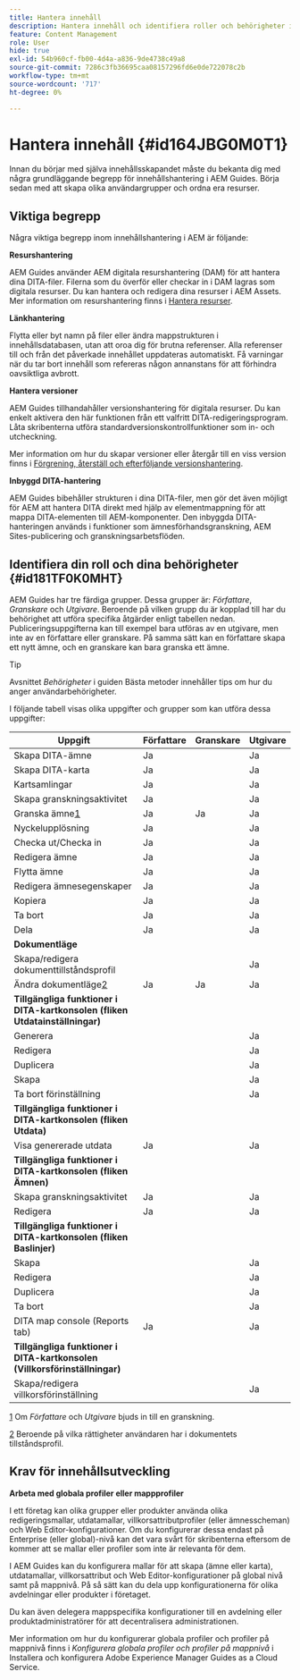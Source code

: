 ```yaml
---
title: Hantera innehåll
description: Hantera innehåll och identifiera roller och behörigheter i AEM Guides. Lär dig de viktigaste begreppen för innehållshantering och att arbeta med globala profiler eller profiler på mappnivå.
feature: Content Management
role: User
hide: true
exl-id: 54b960cf-fb00-4d4a-a836-9de4738c49a8
source-git-commit: 7286c3fb36695caa08157296fd6e0de722078c2b
workflow-type: tm+mt
source-wordcount: '717'
ht-degree: 0%

---
```


# Hantera innehåll {#id164JBG0M0T1}

Innan du börjar med själva innehållsskapandet måste du bekanta dig med några grundläggande begrepp för innehållshantering i AEM Guides. Börja sedan med att skapa olika användargrupper och ordna era resurser.

## Viktiga begrepp

Några viktiga begrepp inom innehållshantering i AEM är följande:

**Resurshantering**

AEM Guides använder AEM digitala resurshantering \(DAM\) för att hantera dina DITA-filer. Filerna som du överför eller checkar in i DAM lagras som digitala resurser. Du kan hantera och redigera dina resurser i AEM Assets. Mer information om resurshantering finns i [Hantera resurser](https://experienceleague.adobe.com/docs/experience-manager-cloud-service/content/assets/manage/manage-digital-assets.html?lang=en).

**Länkhantering**

Flytta eller byt namn på filer eller ändra mappstrukturen i innehållsdatabasen, utan att oroa dig för brutna referenser. Alla referenser till och från det påverkade innehållet uppdateras automatiskt. Få varningar när du tar bort innehåll som refereras någon annanstans för att förhindra oavsiktliga avbrott.

**Hantera versioner**

AEM Guides tillhandahåller versionshantering för digitala resurser. Du kan enkelt aktivera den här funktionen från ett valfritt DITA-redigeringsprogram. Låta skribenterna utföra standardversionskontrollfunktioner som in- och utcheckning.

Mer information om hur du skapar versioner eller återgår till en viss version finns i [Förgrening, återställ och efterföljande versionshantering](web-editor-preview-topics.md#id193PG0Y051X).

**Inbyggd DITA-hantering**

AEM Guides bibehåller strukturen i dina DITA-filer, men gör det även möjligt för AEM att hantera DITA direkt med hjälp av elementmappning för att mappa DITA-elementen till AEM-komponenter. Den inbyggda DITA-hanteringen används i funktioner som ämnesförhandsgranskning, AEM Sites-publicering och granskningsarbetsflöden.

## Identifiera din roll och dina behörigheter {#id181TF0K0MHT}

AEM Guides har tre färdiga grupper. Dessa grupper är: *Författare*, *Granskare* och *Utgivare*. Beroende på vilken grupp du är kopplad till har du behörighet att utföra specifika åtgärder enligt tabellen nedan. Publiceringsuppgifterna kan till exempel bara utföras av en utgivare, men inte av en författare eller granskare. På samma sätt kan en författare skapa ett nytt ämne, och en granskare kan bara granska ett ämne.

>[!TIP]
>
> Avsnittet *Behörigheter* i guiden Bästa metoder innehåller tips om hur du anger användarbehörigheter.

I följande tabell visas olika uppgifter och grupper som kan utföra dessa uppgifter:

| Uppgift | Författare | Granskare | Utgivare |
|----|-------|---------|----------|
| Skapa DITA-ämne | Ja |   | Ja |
| Skapa DITA-karta | Ja |   | Ja |
| Kartsamlingar | Ja |   | Ja |
| Skapa granskningsaktivitet | Ja |   | Ja |
| Granska ämne[1](#fntarg_1) | Ja | Ja | Ja |
| Nyckelupplösning | Ja |   | Ja |
| Checka ut/Checka in | Ja |   | Ja |
| Redigera ämne | Ja |   | Ja |
| Flytta ämne | Ja |   | Ja |
| Redigera ämnesegenskaper | Ja |   | Ja |
| Kopiera | Ja |   | Ja |
| Ta bort | Ja |   | Ja |
| Dela | Ja |   | Ja |
| **Dokumentläge** |
| Skapa/redigera dokumenttillståndsprofil |   |   | Ja |
| Ändra dokumentläge[2](#fntarg_2) | Ja | Ja | Ja |
| **Tillgängliga funktioner i DITA-kartkonsolen \(fliken Utdatainställningar\)** |
| Generera |   |   | Ja |
| Redigera |   |   | Ja |
| Duplicera |   |   | Ja |
| Skapa |   |   | Ja |
| Ta bort förinställning |   |   | Ja |
| **Tillgängliga funktioner i DITA-kartkonsolen \(fliken Utdata\)** |
| Visa genererade utdata | Ja |   | Ja |
| **Tillgängliga funktioner i DITA-kartkonsolen \(fliken Ämnen\)** |
| Skapa granskningsaktivitet | Ja |   | Ja |
| Redigera | Ja |   | Ja |
| **Tillgängliga funktioner i DITA-kartkonsolen \(fliken Baslinjer\)** |
| Skapa |   |   | Ja |
| Redigera |   |   | Ja |
| Duplicera |   |   | Ja |
| Ta bort |   |   | Ja |
| DITA map console \(Reports tab\) | Ja |   | Ja |
| **Tillgängliga funktioner i DITA-kartkonsolen \(Villkorsförinställningar\)** |
| Skapa/redigera villkorsförinställning |   |   | Ja |

[1](#fnsrc_1) Om *Författare* och *Utgivare* bjuds in till en granskning.

[2](#fnsrc_2) Beroende på vilka rättigheter användaren har i dokumentets tillståndsprofil.

## Krav för innehållsutveckling

**Arbeta med globala profiler eller mappprofiler**

I ett företag kan olika grupper eller produkter använda olika redigeringsmallar, utdatamallar, villkorsattributprofiler \(eller ämnesscheman\) och Web Editor-konfigurationer. Om du konfigurerar dessa endast på Enterprise \(eller global\)-nivå kan det vara svårt för skribenterna eftersom de kommer att se mallar eller profiler som inte är relevanta för dem.

I AEM Guides kan du konfigurera mallar för att skapa \(ämne eller karta\), utdatamallar, villkorsattribut och Web Editor-konfigurationer på global nivå samt på mappnivå. På så sätt kan du dela upp konfigurationerna för olika avdelningar eller produkter i företaget.

Du kan även delegera mappspecifika konfigurationer till en avdelning eller produktadministratörer för att decentralisera administrationen.

Mer information om hur du konfigurerar globala profiler och profiler på mappnivå finns i *Konfigurera globala profiler och profiler på mappnivå* i Installera och konfigurera Adobe Experience Manager Guides as a Cloud Service.
